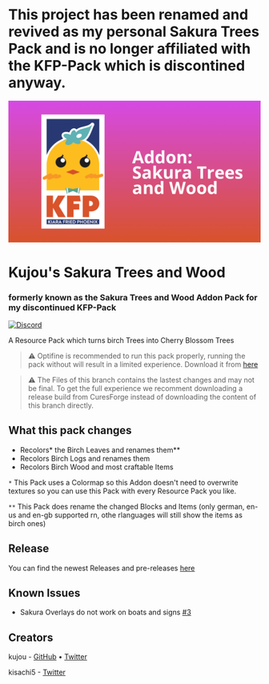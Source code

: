 # This project has been renamed and revived as my personal Sakura Trees Pack and is no longer affiliated with the KFP-Pack which is discontined anyway.
![](respack.png)
# Kujou's Sakura Trees and Wood
### formerly known as the Sakura Trees and Wood Addon Pack for my discontinued KFP-Pack
[![Discord](https://img.shields.io/badge/Discord-join-blue?style=flat-square)](https://discord.com/kju)

A Resource Pack which turns birch Trees into Cherry Blossom Trees

> ⚠️ Optifine is recommended to run this pack properly, running the pack without will result in a limited experience. Download it from [here](https://optifine.net/download)

> ⚠️ The Files of this branch contains the lastest changes and may not be final. To get the full experience we recomment downloading a release build from CuresForge instead of downloading the content of this branch directly.

## What this pack changes
* Recolors* the Birch Leaves and renames them**
* Recolors Birch Logs and renames them
* Recolors Birch Wood and most craftable Items

`*` This Pack uses a Colormap so this Addon doesn't need to overwrite textures so you can use this Pack with every Resource Pack you like.

`**` This Pack does rename the changed Blocks and Items (only german, en-us and en-gb supported rn, othe rlanguages will still show the items as birch ones)

## Release
You can find the newest Releases and pre-releases [here](https://github.com/KiaraFriedPhoenix/KFP-Sakura/releases/latest)

## Known Issues
* Sakura Overlays do not work on boats and signs [#3](https://github.com/KiaraFriedPhoenix/KFP-Pack/issues/3)

## Creators

kujou - [GitHub](https://github.com/kujxu) • [Twitter](https://twitter.com/KujouKFP)

kisachi5 - [Twitter](https://twitter.com/kisachi5)
